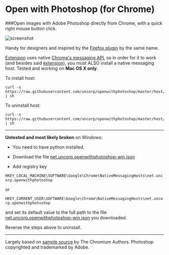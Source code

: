 # Open with Photoshop (for Chrome)

###Open images with Adobe Photoshop directly from Chrome, with a quick right mouse button click.

![screenshot](http://lh4.googleusercontent.com/Hie1Uyl-8a_XnM_5Rp_6msPXzoCsSsRLEWuRNFoM6MtIR7CENXEvEvpFV4BEhVtyaEojel2tdDU=s1280-h800-e365-)

Handy for designers and inspired by the [Firefox plugin](https://addons.mozilla.org/en-US/firefox/addon/open-with-photoshop/) by the same name.

[Extension](http://goo.gl/Fy982M) uses native [Chrome's messaging API](https://developer.chrome.com/extensions/messaging), so in order for it to work (and besides said [extension](http://goo.gl/Fy982M)), you must ALSO install a native messaging host. Tested and working on **Mac OS X only**. 

To install host:

	curl -s https://raw.githubusercontent.com/uncorp/openwithphotoshop/master/host/install.sh | sh

To uninstall host:

	curl -s https://raw.githubusercontent.com/uncorp/openwithphotoshop/master/host/install.sh | sh

---

**Untested and most likely broken** on Windows:

- You need to have python installed.
- Download the file [net.uncorp.openwithphotoshop-win.json](https://raw.githubusercontent.com/uncorp/openwithphotoshop/master/host/net.uncorp.openwithphotoshop-win.json)

- Add registry key

 `HKEY_LOCAL_MACHINE\SOFTWARE\Google\Chrome\NativeMessagingHosts\net.uncorp.openwithphotoshop`
 
  or
  
  `HKEY_CURRENT_USER\SOFTWARE\Google\Chrome\NativeMessagingHosts\net.uncorp.openwithphotoshop`
  
  and set its default value to the full path to the file [net.uncorp.openwithphotoshop-win.json](https://raw.githubusercontent.com/uncorp/openwithphotoshop/master/host/net.uncorp.openwithphotoshop-win.json) you downloaded.
  
Reverse the steps above to uninstall.

---

Largely based on [sample source](http://src.chromium.org/viewvc/chrome/trunk/src/chrome/common/extensions/docs/examples/api/nativeMessaging/) by The Chromium Authors. Photoshop copyrighted and trademarked by Adobe.